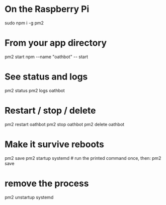 # On the Raspberry Pi
sudo npm i -g pm2

# From your app directory
pm2 start npm --name "oathbot" -- start

# See status and logs
pm2 status
pm2 logs oathbot

# Restart / stop / delete
pm2 restart oathbot
pm2 stop oathbot
pm2 delete oathbot

# Make it survive reboots
pm2 save
pm2 startup systemd   # run the printed command once, then:
pm2 save

# remove the process
pm2 unstartup systemd